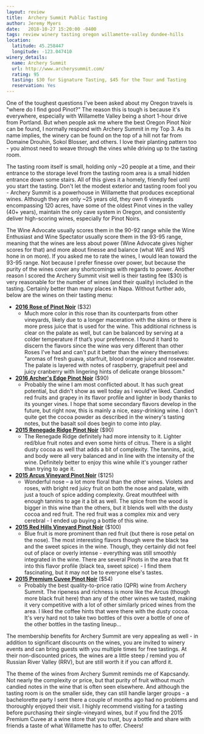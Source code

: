 ```yaml
---
layout: review
title:  Archery Summit Public Tasting
author: Jeremy Myers
date:   2018-10-27 15:20:00 -0400
tags: review winery tasting oregon willamette-valley dundee-hills
location:
  latitude: 45.258447
  longitude: -123.047410
winery_details:
  name: Archery Summit
  url: http://www.archerysummit.com/
  rating: 95
  tasting: $30 for Signature Tasting, $45 for the Tour and Tasting
  reservation: Yes
---
```

One of the toughest questions I've been asked about my Oregon travels is "where do I find good Pinot?"  The reason this is tough is because it's everywhere, especially with Willamette Valley being a short 1-hour drive from Portland.  But when people ask me where the best Oregon Pinot Noir can be found, I normally respond with Archery Summit in my Top 3.  As its name implies, the winery can be found on the top of a hill not far from Domaine Drouhin, Sokol Blosser, and others.  I love their planting pattern too - you almost need to weave through the vines while driving up to the tasting room.  
 
The tasting room itself is small, holding only ~20 people at a time, and their entrance to the storage level from the tasting room area is a small hidden entrance down some stairs.  All of this gives it a homely, friendly feel until you start the tasting.  Don't let the modest exterior and tasting room fool you - Archery Summit is a powerhouse in Willamette that produces exceptional wines.  Although they are only ~25 years old, they own 6 vineyards encompassing 120 acres, have some of the oldest Pinot vines in the valley (40+ years), maintain the only cave system in Oregon, and consistently deliver high-scoring wines, especially for Pinot Noirs. 

The Wine Advocate usually scores them in the 90-92 range while the Wine Enthusiast and Wine Spectator usually score them in the 93-95 range, meaning that the wines are less about power (Wine Advocate gives higher scores for that) and more about finesse and balance (what WE and WS hone in on more).  If you asked me to rate the wines, I would lean toward the 93-95 range.  Not because I prefer finesse over power, but because the purity of the wines cover any shortcomings with regards to power.  Another reason I scored the Archery Summit visit well is their tasting fee ($30) is very reasonable for the number of wines (and their quality) included in the tasting.  Certainly better than many places in Napa.  Without further ado, below are the wines on their tasting menu:

* [**2016 Rose of Pinot Noir**](http://www.archerysummit.com/product/2016-Pinot-Noir-Ros-) ($32)
  * Much more color in this rose than its counterparts from other vineyards, likely due to a longer maceration with the skins or there is more press juice that is used for the wine.  This additional richness is clear on the palate as well, but can be balanced by serving at a colder temperature if that’s your preference.  I found it hard to discern the flavors since the wine was very different than other Roses I've had and can't put it better than the winery themselves: "aromas of fresh guava, starfruit, blood orange juice and rosewater. The palate is layered with notes of raspberry, grapefruit peel and juicy cranberry with lingering hints of delicate orange blossom."
* [**2016 Archer's Edge Pinot Noir**](http://www.archerysummit.com/product/2016-Archer-s-Edge-Pinot-Noir) ($90)
  * Probably the wine I am most conflicted about.  It has such great potential, but didn't show as well today as I would've liked.  Candied red fruits and grapey in its flavor profile and lighter in body thanks to its younger vines.  I hope that some secondary flavors develop in the future, but right now, this is mainly a nice, easy-drinking wine.  I don't quite get the cocoa powder as described in the winery's tasting notes, but the basalt soil does begin to come into play.
* [**2015 Renegade Ridge Pinot Noir**](http://www.archerysummit.com/product/2015-Renegade-Ridge-Pinot-Noir) ($90)
  * The Renegade Ridge definitely had more intensity to it.  Lighter red/blue fruit notes and even some hints of citrus.  There is a slight dusty cocoa as well that adds a bit of complexity.  The tannins, acid, and body were all very balanced and in line with the intensity of the wine.  Definitely better to enjoy this wine while it's younger rather than trying to age it.
* [**2015 Arcus Vineyard Pinot Noir**](http://www.archerysummit.com/product/2015-Arcus-Vineyard-Pinot-Noir) ($125)
  * Wonderful nose – a lot more floral than the other wines.  Violets and roses, with bright red juicy fruit on both the nose and palate, with just a touch of spice adding complexity.  Great mouthfeel with enough tannins to age it a bit as well.  The spice from the wood is bigger in this wine than the others, but it blends well with the dusty cocoa and red fruit.  The red fruit was a complex mix and very cerebral - I ended up buying a bottle of this wine.
* [**2015 Red Hills Vineyard Pinot Noir**](http://www.archerysummit.com/product/2015-Red-Hills-Pinot-Noir) ($100)
  * Blue fruit is more prominent than red fruit (but there is rose petal on the nose).  The most interesting flavors though were the black tea and the sweet spices in the wine.  Though, they certainly did not feel out of place or overly intense - everything was still smoothly integrated in the wine.  There are several Pinots in the area that fit into this flavor profile (black tea, sweet spice) - I find them fascinating, but it may not be to everyone else's tastes.
* [**2015 Premium Cuvee Pinot Noir**](http://www.archerysummit.com/product/2015-Premier-Cuv-e-Pinot-Noir1111) ($54)
  * Probably the best quality-to-price ratio (QPR) wine from Archery Summit.  The ripeness and richness is more like the Arcus (though more black fruit here) than any of the other wines we tasted, making it very competitive with a lot of other similarly priced wines from the area.  I liked the coffee hints that were there with the dusty cocoa.  It's very hard not to take two bottles of this over a bottle of one of the other bottles in the tasting lineup...

The membership benefits for Archery Summit are very appealing as well - in addition to significant discounts on the wines, you are invited to winery events and can bring guests with you multiple times for free tastings.  At their non-discounted prices, the wines are a little steep / remind you of Russian River Valley (RRV), but are still worth it if you can afford it.  

The theme of the wines from Archery Summit reminds me of Kapcsandy.  Not nearly the complexity or price, but that purity of fruit without much candied notes in the wine that is often seen elsewhere.  And although the tasting room is on the smaller side, they can still handle larger groups - a bachelorette party I sent there a couple of months ago had no problems and thoroughly enjoyed their visit.  I highly recommend visiting for a tasting before purchasing their single-vineyard wines, but if you find the 2015 Premium Cuvee at a wine store that you trust, buy a bottle and share with friends a taste of what Willamette has to offer.  Cheers!
